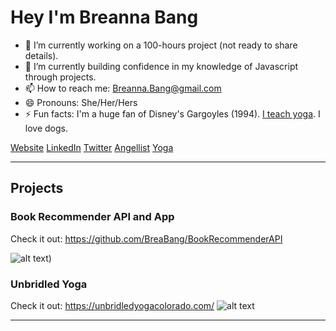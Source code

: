 # Hey I'm Breanna Bang

- 🔭 I’m currently working on a 100-hours project (not ready to share details).
- 🌱 I’m currently building confidence in my knowledge of Javascript through projects.
- 📫 How to reach me: Breanna.Bang@gmail.com
- 😄 Pronouns: She/Her/Hers
- ⚡ Fun facts: I'm a huge fan of Disney's Gargoyles (1994). <a href="https://www.breoutside.com" target="_blank">I teach yoga</a>. I love dogs.

 <div class="button-group pill">
        <a href="https://www.breannabang.com/" class="btn btn-primary" type="button">Website</a>
        <a href="https://www.linkedin.com/in/breanna-bang/" class="btn btn-primary">LinkedIn</a>
        <a href="https://twitter.com/BreannaBang" class="btn btn-primary">Twitter</a>
        <a href="https://angel.co/u/breanna-bang" class="bbtn btn-primary">Angellist</a>
        <a href="https://breoutside.com/" class="bbtn btn-primary">Yoga</a>
    </div>
 
---

## Projects 
            
            

### Book Recommender API and App
Check it out: https://github.com/BreaBang/BookRecommenderAPI

![alt text](https://github.com/BreaBang/BookRecommenderAPI/blob/main/API.gif.gif))

### Unbridled Yoga
Check it out: https://unbridledyogacolorado.com/
![alt text]([https://unbridledyogacolorado.com/](https://github.com/BreaBang/BreaBang#:~:text=1%20minute%20ago-,Unbridled.png,-Add%20files%20via))


---
